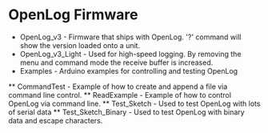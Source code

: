 OpenLog Firmware
=======

* OpenLog_v3 - Firmware that ships with OpenLog. '?' command will show the version loaded onto a unit.
* OpenLog_v3_Light - Used for high-speed logging. By removing the menu and command mode the receive buffer is increased.
* Examples - Arduino examples for controlling and testing OpenLog

** CommandTest - Example of how to create and append a file via command line control.
** ReadExample - Example of how to control OpenLog via command line.
** Test_Sketch - Used to test OpenLog with lots of serial data
** Test_Sketch_Binary - Used to test OpenLog with binary data and escape characters.

